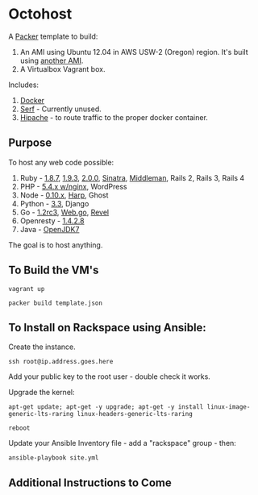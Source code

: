Octohost
===========================

A [Packer](http://www.packer.io/) template to build:

  1. An AMI using Ubuntu 12.04 in AWS USW-2 (Oregon) region. It's built using [another AMI](https://github.com/octohost/ubuntu-12.0.4-3.8).
  2. A Virtualbox Vagrant box.

Includes:

  1. [Docker](http://www.docker.io/)
  2. [Serf](http://www.serfdom.io/) - Currently unused.
  3. [Hipache](https://github.com/dotcloud/hipache) - to route traffic to the proper docker container.

Purpose
--------

To host any web code possible:

1. Ruby - [1.8.7](https://github.com/octohost/ruby-1.8.7p352), [1.9.3](https://github.com/octohost/ruby-1.9.3p194), [2.0.0](https://github.com/octohost/ruby-2.0.0p247), [Sinatra](https://github.com/octohost/sinatra), [Middleman](https://github.com/octohost/middleman), Rails 2, Rails 3, Rails 4
2. PHP - [5.4.x w/nginx](https://github.com/octohost/php5-nginx), WordPress
3. Node - [0.10.x](https://github.com/octohost/nodejs), [Harp](https://github.com/octohost/harp), Ghost
4. Python - [3.3](https://github.com/octohost/python-3.3), Django
5. Go - [1.2rc3](https://github.com/octohost/go-1.2rc3), [Web.go](https://github.com/octohost/web.go), [Revel](https://github.com/octohost/revel)
6. Openresty - [1.4.2.8](https://github.com/octohost/openresty)
7. Java - [OpenJDK7](https://github.com/octohost/openjdk7)

The goal is to host anything.

To Build the VM's
--------

`vagrant up`

`packer build template.json`

To Install on Rackspace using Ansible:
---------

Create the instance.

`ssh root@ip.address.goes.here`

Add your public key to the root user - double check it works.

Upgrade the kernel:

`apt-get update; apt-get -y upgrade; apt-get -y install linux-image-generic-lts-raring linux-headers-generic-lts-raring`

`reboot`

Update your Ansible Inventory file - add a "rackspace" group - then:

`ansible-playbook site.yml`

Additional Instructions to Come
---------
